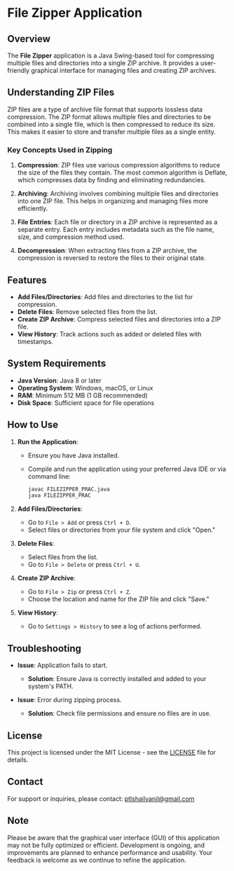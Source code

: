 # File Zipper Application

## Overview

The **File Zipper** application is a Java Swing-based tool for compressing multiple files and directories into a single ZIP archive. It provides a user-friendly graphical interface for managing files and creating ZIP archives.

## Understanding ZIP Files

ZIP files are a type of archive file format that supports lossless data compression. The ZIP format allows multiple files and directories to be combined into a single file, which is then compressed to reduce its size. This makes it easier to store and transfer multiple files as a single entity.

### Key Concepts Used in Zipping

1. **Compression**: ZIP files use various compression algorithms to reduce the size of the files they contain. The most common algorithm is Deflate, which compresses data by finding and eliminating redundancies.

2. **Archiving**: Archiving involves combining multiple files and directories into one ZIP file. This helps in organizing and managing files more efficiently.

3. **File Entries**: Each file or directory in a ZIP archive is represented as a separate entry. Each entry includes metadata such as the file name, size, and compression method used.

4. **Decompression**: When extracting files from a ZIP archive, the compression is reversed to restore the files to their original state.


## Features

- **Add Files/Directories**: Add files and directories to the list for compression.
- **Delete Files**: Remove selected files from the list.
- **Create ZIP Archive**: Compress selected files and directories into a ZIP file.
- **View History**: Track actions such as added or deleted files with timestamps.

## System Requirements

- **Java Version**: Java 8 or later
- **Operating System**: Windows, macOS, or Linux
- **RAM**: Minimum 512 MB (1 GB recommended)
- **Disk Space**: Sufficient space for file operations

## How to Use

1. **Run the Application**:
   - Ensure you have Java installed.
   - Compile and run the application using your preferred Java IDE or via command line:

     ```bash
     javac FILEZIPPER_PRAC.java
     java FILEZIPPER_PRAC
     ```

2. **Add Files/Directories**:
   - Go to `File > Add` or press `Ctrl + D`.
   - Select files or directories from your file system and click "Open."

3. **Delete Files**:
   - Select files from the list.
   - Go to `File > Delete` or press `Ctrl + U`.

4. **Create ZIP Archive**:
   - Go to `File > Zip` or press `Ctrl + Z`.
   - Choose the location and name for the ZIP file and click "Save."

5. **View History**:
   - Go to `Settings > History` to see a log of actions performed.

## Troubleshooting

- **Issue**: Application fails to start.
  - **Solution**: Ensure Java is correctly installed and added to your system's PATH.

- **Issue**: Error during zipping process.
  - **Solution**: Check file permissions and ensure no files are in use.

## License

This project is licensed under the MIT License - see the [LICENSE](LICENSE) file for details.

## Contact

For support or inquiries, please contact: [ptlshailyanil@gmail.com](mailto:support@example.com)

## Note

Please be aware that the graphical user interface (GUI) of this application may not be fully optimized or efficient. Development is ongoing, and improvements are planned to enhance performance and usability. Your feedback is welcome as we continue to refine the application.

